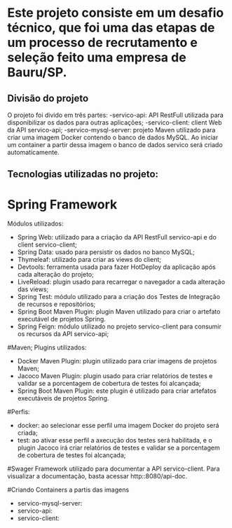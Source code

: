 # Este projeto consiste em um desafio técnico, que foi uma das etapas de um processo de recrutamento e seleção feito uma empresa de Bauru/SP.

## Divisão do projeto
O projeto foi divido em três partes:
-servico-api: API RestFull utilizada para disponibilizar os dados para outras aplicações;
-servico-client: client Web da API servico-api;
-servico-mysql-server: projeto Maven utilizado para criar uma imagem Docker contendo o banco de dados MySQL. Ao iniciar um container a partir dessa imagem o banco de dados servico será criado automaticamente.

## Tecnologias utilizadas no projeto:

# Spring Framework
Módulos utilizados:
- Spring Web: utilizado para a criação da API RestFull servico-api e do client servico-client;
- Spring Data: usado para persistir os dados no banco MySQL;
- Thymeleaf: utilizado para criar as views do client;
- Devtools: ferramenta usada para fazer HotDeploy da aplicação após cada alteração do projeto;
- LiveReload: plugin usado para recarregar o navegador a cada alteração das views;
- Spring Test: módulo utilizado para a criação dos Testes de Integração de recursos e repositórios;
- Spring Boot Maven Plugin: plugin Maven utilizado para criar o artefato executável de projetos Spring.
- Spring Feign: módulo utilizado no projeto servico-client para consumir os recursos da API servico-api;

#Maven;
Plugins utilizados:
- Docker Maven Plugin: plugin utilizado para criar imagens de projetos Maven;
- Jacoco Maven Plugin: plugin usado para criar relatórios de testes e validar se a porcentagem de cobertura de testes foi alcançada;
- Spring Boot Maven Plugin: este plugin é utilizado para criar artefatos executáveis de projetos Spring.

#Perfis:
- docker: ao selecionar esse perfil  uma imagem Docker do projeto será criada;
- test: ao ativar esse perfil a axecução dos testes será habilitada, e o plugin Jacoco irá criar relatórios de testes e validar se a porcentagem de cobertura de testes foi alcançada;

#Swager
Framework utilizado para documentar a API servico-client. Para visualizar a documentação, basta acessar http:<host>:8080/api-doc.

#Criando Containers a partis das imagens
- servico-mysql-server:
- servico-api:
- servico-client:

